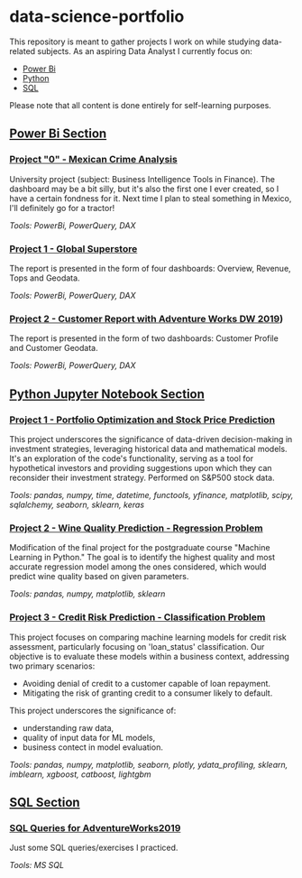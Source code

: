 # data-science-portfolio

This repository is meant to gather projects I work on while studying data-related subjects. 
As an aspiring Data Analyst I currently focus on:
* [Power Bi](https://github.com/i-tomczok-ue/data-science-portfolio/tree/main/PowerBI)
* [Python](https://github.com/i-tomczok-ue/data-science-portfolio/tree/main/PythonJupyterNotebook)
* [SQL](https://github.com/i-tomczok-ue/data-science-portfolio/tree/main/SQL)

Please note that all content is done entirely for self-learning purposes.

## [Power Bi Section](https://github.com/i-tomczok-ue/data-science-portfolio/tree/main/PowerBI)
### [Project "0" - Mexican Crime Analysis](https://github.com/i-tomczok-ue/data-science-portfolio/tree/main/PowerBI/00_MexicanCrimeAnalysis)
University project (subject: Business Intelligence Tools in Finance). The dashboard may be a bit silly, but it's also the first one I ever created, so I have a certain fondness for it. Next time I plan to steal something in Mexico, I'll definitely go for a tractor!

*Tools: PowerBi, PowerQuery, DAX*

### [Project 1 - Global Superstore](https://github.com/i-tomczok-ue/data-science-portfolio/tree/main/PowerBI/01_GlobalSuperstore)
The report is presented in the form of four dashboards: Overview, Revenue, Tops and Geodata.

*Tools: PowerBi, PowerQuery, DAX*

### [Project 2 - Customer Report with Adventure Works DW 2019](https://github.com/i-tomczok-ue/data-science-portfolio/tree/main/PowerBI/02_AWDW2019))
The report is presented in the form of two dashboards: Customer Profile and Customer Geodata.

*Tools: PowerBi, PowerQuery, DAX*

## [Python Jupyter Notebook Section](https://github.com/i-tomczok-ue/data-science-portfolio/tree/main/PythonJupyterNotebook)
### [Project 1 - Portfolio Optimization and Stock Price Prediction](https://github.com/i-tomczok-ue/data-science-portfolio/tree/main/PythonJupyterNotebook/01_PortfolioOptimizationAndLSTM)
This project underscores the significance of data-driven decision-making in investment strategies, leveraging historical data and mathematical models. It's an exploration of the code's functionality, serving as a tool for hypothetical investors and providing suggestions upon which they can reconsider their investment strategy. Performed on S&P500 stock data.

*Tools: pandas, numpy, time, datetime, functools, yfinance, matplotlib, scipy, sqlalchemy, seaborn, sklearn, keras*

### [Project 2 - Wine Quality Prediction - Regression Problem](https://github.com/i-tomczok-ue/data-science-portfolio/tree/main/PythonJupyterNotebook/02_WineQualityRegression)
Modification of the final project for the postgraduate course "Machine Learning in Python." 
The goal is to identify the highest quality and most accurate regression model among the ones considered, which would predict wine quality based on given parameters.

*Tools: pandas, numpy, matplotlib, sklearn*

### [Project 3 - Credit Risk Prediction - Classification Problem](https://github.com/i-tomczok-ue/data-science-portfolio/tree/main/PythonJupyterNotebook/03_CreditRiskPrediction)
This project focuses on comparing machine learning models for credit risk assessment, particularly focusing on 'loan_status' classification. Our objective is to evaluate these models within a business context, addressing two primary scenarios:
* Avoiding denial of credit to a customer capable of loan repayment.
* Mitigating the risk of granting credit to a consumer likely to default.

This project underscores the significance of:
* understanding raw data,
* quality of input data for ML models,
* business contect in model evaluation.

*Tools: pandas, numpy, matplotlib, seaborn, plotly, ydata_profiling, sklearn, imblearn, xgboost, catboost, lightgbm*

## [SQL Section](https://github.com/i-tomczok-ue/data-science-portfolio/tree/main/SQL)
### [SQL Queries for AdventureWorks2019](https://github.com/i-tomczok-ue/data-science-portfolio/tree/main/SQL/AW2019)
Just some SQL queries/exercises I practiced.

*Tools: MS SQL*
